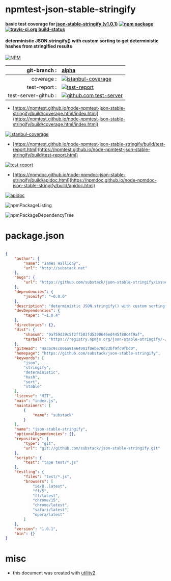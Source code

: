 # npmtest-json-stable-stringify

#### basic test coverage for  [json-stable-stringify (v1.0.1)](https://github.com/substack/json-stable-stringify)  [![npm package](https://img.shields.io/npm/v/npmtest-json-stable-stringify.svg?style=flat-square)](https://www.npmjs.org/package/npmtest-json-stable-stringify) [![travis-ci.org build-status](https://api.travis-ci.org/npmtest/node-npmtest-json-stable-stringify.svg)](https://travis-ci.org/npmtest/node-npmtest-json-stable-stringify)

#### deterministic JSON.stringify() with custom sorting to get deterministic hashes from stringified results

[![NPM](https://nodei.co/npm/json-stable-stringify.png?downloads=true&downloadRank=true&stars=true)](https://www.npmjs.com/package/json-stable-stringify)

| git-branch : | [alpha](https://github.com/npmtest/node-npmtest-json-stable-stringify/tree/alpha)|
|--:|:--|
| coverage : | [![istanbul-coverage](https://npmtest.github.io/node-npmtest-json-stable-stringify/build/coverage.badge.svg)](https://npmtest.github.io/node-npmtest-json-stable-stringify/build/coverage.html/index.html)|
| test-report : | [![test-report](https://npmtest.github.io/node-npmtest-json-stable-stringify/build/test-report.badge.svg)](https://npmtest.github.io/node-npmtest-json-stable-stringify/build/test-report.html)|
| test-server-github : | [![github.com test-server](https://npmtest.github.io/node-npmtest-json-stable-stringify/GitHub-Mark-32px.png)](https://npmtest.github.io/node-npmtest-json-stable-stringify/build/app/index.html) | | build-artifacts : | [![build-artifacts](https://npmtest.github.io/node-npmtest-json-stable-stringify/glyphicons_144_folder_open.png)](https://github.com/npmtest/node-npmtest-json-stable-stringify/tree/gh-pages/build)|

- [https://npmtest.github.io/node-npmtest-json-stable-stringify/build/coverage.html/index.html](https://npmtest.github.io/node-npmtest-json-stable-stringify/build/coverage.html/index.html)

[![istanbul-coverage](https://npmtest.github.io/node-npmtest-json-stable-stringify/build/screenCapture.buildCi.browser.%252Ftmp%252Fbuild%252Fcoverage.lib.html.png)](https://npmtest.github.io/node-npmtest-json-stable-stringify/build/coverage.html/index.html)

- [https://npmtest.github.io/node-npmtest-json-stable-stringify/build/test-report.html](https://npmtest.github.io/node-npmtest-json-stable-stringify/build/test-report.html)

[![test-report](https://npmtest.github.io/node-npmtest-json-stable-stringify/build/screenCapture.buildCi.browser.%252Ftmp%252Fbuild%252Ftest-report.html.png)](https://npmtest.github.io/node-npmtest-json-stable-stringify/build/test-report.html)

- [https://npmdoc.github.io/node-npmdoc-json-stable-stringify/build/apidoc.html](https://npmdoc.github.io/node-npmdoc-json-stable-stringify/build/apidoc.html)

[![apidoc](https://npmdoc.github.io/node-npmdoc-json-stable-stringify/build/screenCapture.buildCi.browser.%252Ftmp%252Fbuild%252Fapidoc.html.png)](https://npmdoc.github.io/node-npmdoc-json-stable-stringify/build/apidoc.html)

![npmPackageListing](https://npmtest.github.io/node-npmtest-json-stable-stringify/build/screenCapture.npmPackageListing.svg)

![npmPackageDependencyTree](https://npmtest.github.io/node-npmtest-json-stable-stringify/build/screenCapture.npmPackageDependencyTree.svg)



# package.json

```json

{
    "author": {
        "name": "James Halliday",
        "url": "http://substack.net"
    },
    "bugs": {
        "url": "https://github.com/substack/json-stable-stringify/issues"
    },
    "dependencies": {
        "jsonify": "~0.0.0"
    },
    "description": "deterministic JSON.stringify() with custom sorting to get deterministic hashes from stringified results",
    "devDependencies": {
        "tape": "~1.0.4"
    },
    "directories": {},
    "dist": {
        "shasum": "9a759d39c5f2ff503fd5300646ed445f88c4f9af",
        "tarball": "https://registry.npmjs.org/json-stable-stringify/-/json-stable-stringify-1.0.1.tgz"
    },
    "gitHead": "4a3ac9cc006a91e64901f8ebe78d23bf9fc9fbd0",
    "homepage": "https://github.com/substack/json-stable-stringify",
    "keywords": [
        "json",
        "stringify",
        "deterministic",
        "hash",
        "sort",
        "stable"
    ],
    "license": "MIT",
    "main": "index.js",
    "maintainers": [
        {
            "name": "substack"
        }
    ],
    "name": "json-stable-stringify",
    "optionalDependencies": {},
    "repository": {
        "type": "git",
        "url": "git://github.com/substack/json-stable-stringify.git"
    },
    "scripts": {
        "test": "tape test/*.js"
    },
    "testling": {
        "files": "test/*.js",
        "browsers": [
            "ie/8..latest",
            "ff/5",
            "ff/latest",
            "chrome/15",
            "chrome/latest",
            "safari/latest",
            "opera/latest"
        ]
    },
    "version": "1.0.1",
    "bin": {}
}
```



# misc
- this document was created with [utility2](https://github.com/kaizhu256/node-utility2)
